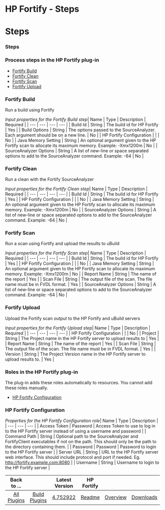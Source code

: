 
HP Fortify - Steps
==================

# Steps



### Steps




 



### Process steps in the HP Fortify plug-in


* [Fortify Build](#fortify_build)
* [Fortify 
Clean](#fortify_clean)
* [Fortify Scan](#fortify_scan)
* [Fortify Upload](#fortify_upload)




### Fortify Build


Run a
 build using Fortify




*Input properties for the Fortify Build step*| Name | Type | Description | Required |
| --- | 
--- | --- | --- |
| Build Id | String | The build id for HP Fortify | Yes |
| Build Options | String | The options 
passed to the SourceAnalyzer. Each argument should be on a new line. | No |
| HP Fortify Configuration |  |  | No |
| 
Java Memory Setting | String | An optional argument given to the HP Fortify scan to allocate its maximum memory. 
Example: -Xmx1200m
  | No |
| SourceAnalyzer Options | String | A list of new-line or space separated options to add to 
the SourceAnalyzer command. Example: -64
  | No |


### Fortify Clean


Run a clean with the Fortify SourceAnalyzer
 




*Input properties for the Fortify Clean step*| Name | Type | Description | Required |
| --- | --- | --- | --- |
| 
Build Id | String | The build id for HP Fortify | Yes |
| HP Fortify Configuration |  |  | No |
| Java Memory Setting | 
String | An optional argument given to the HP Fortify scan to allocate its maximum memory. Example: -Xmx1200m
  | No |
|
 SourceAnalyzer Options | String | A list of new-line or space separated options to add to the SourceAnalyzer command. 
Example: -64
  | No |


### Fortify Scan


Run a scan using Fortify and upload the results to uBuild




*Input 
properties for the Fortify Scan step*| Name | Type | Description | Required |
| --- | --- | --- | --- |
| Build Id | 
String | The build id for HP Fortify | Yes |
| HP Fortify Configuration |  |  | No |
| Java Memory Setting | String | An
 optional argument given to the HP Fortify scan to allocate its maximum memory. Example: -Xmx1200m
  | No |
| Report 
Name | String | The name of the report | Yes |
| Scan File | String | The output file of the scan. The file name must be
 in FVDL format. | Yes |
| SourceAnalyzer Options | String | A list of new-line or space separated options to add to the
 SourceAnalyzer command. Example: -64
  | No |


### Fortify Upload


Upload the Fortify scan output to the HP Fortify 
and uBuild servers




*Input properties for the Fortify Upload step*| Name | Type | Description | Required |
| --- | 
--- | --- | --- |
| HP Fortify Configuration |  |  | No |
| Project | String | The Project name in the HP Fortify server
 to upload results to | Yes |
| Report Name | String | The name of the report | Yes |
| Scan File | String | The output 
file of the scan. The file name must be in FVDL format. | Yes |
| Version | String | The Project Version name in the HP 
Fortify server to upload results to. | Yes |




### Roles in the HP Fortify plug-in


The plug-in adds these roles 
automatically to resources. You cannot add these roles manually.



* [HP Fortify 
Configuration](#hp_fortify_configuration_role)



### HP Fortify Configuration




*Properties for the HP Fortify 
Configuration role*| Name | Type | Description |
| --- | --- | --- |
| Access Token | Password | Access Token to use to 
log in to the HP Fortify server instead of using a username and password
  |
| Command Path | String | Optional path to 
the SourceAnalyzer and FortifyClient executables if not on the path. This should only be the path to the directory 
containing them.
  |
| Password | Password | Password to login to the HP Fortify server |
| Server URL | String | URL to
 the HP Fortify server web interface. This should include protocol and port if needed. Eg. 
http://fortify.example.com:8080
  |
| Username | String | Username to login to the HP Fortify server |





|Back to ...||Latest Version|HP Fortify |||
| :---: | :---: | :---: | :---: | :---: | :---: |
|[All Plugins](../../index.md)|[Build Plugins](../README.md)|[4.752922](https://raw.githubusercontent.com/UrbanCode/IBM-UCB-PLUGINS/main/files/HPFortify/Fortify-4.752922.zip)|[Readme](README.md)|[Overview](overview.md)|[Downloads](downloads.md)|
